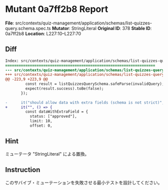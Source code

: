 # Mutant 0a7ff2b8 Report

**File**: src/contexts/quiz-management/application/schemas/list-quizzes-query.schema.spec.ts
**Mutator**: StringLiteral
**Original ID**: 378
**Stable ID**: 0a7ff2b8
**Location**: L227:10–L227:70

## Diff

```diff
Index: src/contexts/quiz-management/application/schemas/list-quizzes-query.schema.spec.ts
===================================================================
--- src/contexts/quiz-management/application/schemas/list-quizzes-query.schema.spec.ts	original
+++ src/contexts/quiz-management/application/schemas/list-quizzes-query.schema.spec.ts	mutated #378
@@ -223,9 +223,9 @@
         const result = listQuizzesQuerySchema.safeParse(invalidQuery);
         expect(result.success).toBe(false);
       });
 
-      it("should allow data with extra fields (schema is not strict)", () => {
+      it("", () => {
         const dataWithExtraField = {
           status: ["approved"],
           limit: 10,
           offset: 0,
```

## Hint

ミューテータ "StringLiteral" による置換。

## Instruction

このサバイブ・ミューテーションを失敗させる最小テストを設計してください。
